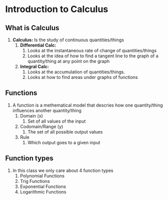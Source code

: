 # Introduction to Calculus

## What is Calculus
1. **Calculus:** Is the study of continuous quantities/things
	1. **Differential Calc:**
		1. Looks at the instantaneous rate of change of quantities/things
		2. Looks at the idea of how to find a tangent line to the graph of a quantity/thing at any point on the graph 
	2. **Integral Calc:**
		1. Looks at the accumulation of quantities/things.
		2. Looks at how to find areas under graphs of functions

## Functions
1. A function is a methematical model that descries how one quantity/thing influences another quantity/thing
	1. Domain (x)
		1. Set of all values of the input
	2. Codomain/Range (y)
		1. The set of all possible output values
	3. Rule
		1. Which output goes to a given input

## Function types
1. In this class we only care about 4 function types
	1. Polynomial Functions
	2. Trig Functions
	3. Exponential Functions
	4. Logarithmic Functions
